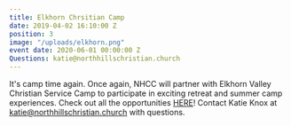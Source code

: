 ```yaml
---
title: Elkhorn Chrsitian Camp
date: 2019-04-02 16:10:00 Z
position: 3
image: "/uploads/elkhorn.png"
event date: 2020-06-01 00:00:00 Z
Questions: katie@northhillschristian.church
---
```


It's camp time again. Once again, NHCC will partner with Elkhorn Valley Christian Service Camp to participate in exciting retreat and summer camp experiences. Check out all the opportunities [HERE](http://www.elkhornvalley.com/)! Contact Katie Knox at katie@northhillschristian.church with questions.